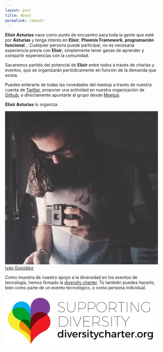 ```yaml
---
layout: post
title: About
permalink: /about/
---
```


**Elixir Asturias** nace como punto de encuentro para toda la gente que esté por **Asturias** y tenga interés en **Elixir**, **Phoenix Framework**, **programación funcional**... Cualquier persona puede participar, no es necesaria experiencia previa con **Elixir**, simplemente tener ganas de aprender y compartir experiencias con la comunidad.

Sacaremos partido del potencial de **Elixir** entre todos a través de charlas y eventos, que se organizarán periódicamente en función de la demanda que exista.

Puedes enterarte de todas las novedades del meetup a través de nuestra cuenta de [Twitter](https://twitter.com/ElixirAsturias), proponer una actividad en nuestra organización de [Github](https://github.com/elixirasturias), o directamente apuntarte al grupo desde [Meetup](https://www.meetup.com/Elixir-Asturias/).

**Elixir Asturias** lo organiza:

<div class="row">
  <div class="member">
    <img src="/assets/dreamingechoes.jpg">
    <span><a href="https://github.com/dreamingechoes">Iván González</a></span>
  </div>
</div>

Como muestra de nuestro apoyo a la diversidad en los eventos de tecnología, hemos firmado la [diversity charter](http://diversitycharter.org/). Tú también puedes hacerlo, bien como parte de un evento tecnológico,
o como persona individual.

![Diversity Charter](/assets/diversitycharterlogo.png)
